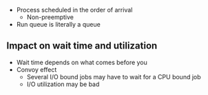 - Process scheduled in the order of arrival
	- Non-preemptive
- Run queue is literally a queue

## Impact on wait time and utilization
- Wait time depends on what comes before you
- Convoy effect
	- Several I/O bound jobs may have to wait for a CPU bound job
	- I/O utilization may be bad